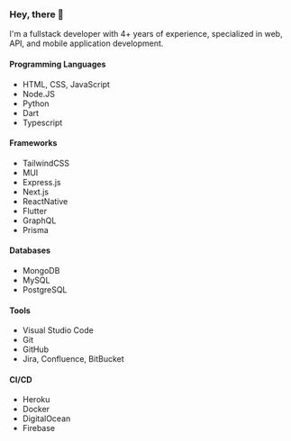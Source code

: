 ### Hey, there 👋

I'm a fullstack developer with 4+ years of experience, specialized in web, API, and mobile application development.

#### Programming Languages
- HTML, CSS, JavaScript
- Node.JS
- Python
- Dart
- Typescript

#### Frameworks
- TailwindCSS
- MUI
- Express.js
- Next.js
- ReactNative
- Flutter
- GraphQL
- Prisma

#### Databases
- MongoDB
- MySQL
- PostgreSQL

#### Tools
- Visual Studio Code
- Git
- GitHub
- Jira, Confluence, BitBucket

#### CI/CD
- Heroku
- Docker
- DigitalOcean
- Firebase
